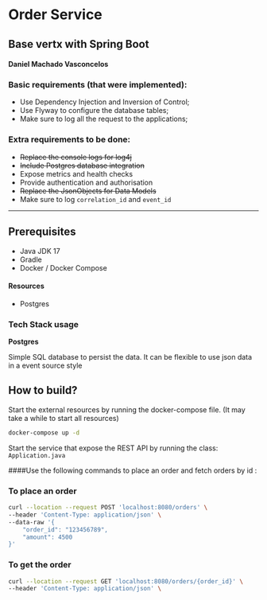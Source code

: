 # Order Service
## Base vertx with Spring Boot

#### Daniel Machado Vasconcelos
### Basic requirements (that were implemented):
* Use Dependency Injection and Inversion of Control;
* Use Flyway to configure the database tables;
* Make sure to log all the request to the applications;

### Extra requirements to be done:
* ~~Replace the console logs for log4j~~
* ~~Include Postgres database integration~~
* Expose metrics and health checks
* Provide authentication and authorisation
* ~~Replace the JsonObjects for Data Models~~
* Make sure to log `correlation_id` and `event_id`

---
Prerequisites
-------------

* Java JDK 17
* Gradle
* Docker / Docker Compose

#### Resources
* Postgres

### Tech Stack usage

**Postgres**

Simple SQL database to persist the data. It can be flexible to use json data in a event source style

## How to build?

Start the external resources by running the docker-compose file. (It may take a while to start all resources)
```bash
docker-compose up -d 
```

Start the service that expose the REST API by running the class: `Application.java`


####Use the following commands to place an order and fetch orders by id :

### To place an order
```bash
curl --location --request POST 'localhost:8080/orders' \
--header 'Content-Type: application/json' \
--data-raw '{
    "order_id": "123456789",
    "amount": 4500
}'
```
### To get the order
```bash
curl --location --request GET 'localhost:8080/orders/{order_id}' \
--header 'Content-Type: application/json' \

```